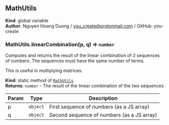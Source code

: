 <a name="MathUtils"></a>

## MathUtils
**Kind**: global variable  
**Author**: Nguyen Hoang Duong / you_create@protonmail.com / GitHub: you-create  
<a name="MathUtils.linearCombination"></a>

### MathUtils.linearCombination(p, q) ⇒ <code>number</code>
Computes and returns the result of the linear combination of 2 sequences
of numbers. The sequences must have the same number of terms.

This is useful in multiplying matrices.

**Kind**: static method of [<code>MathUtils</code>](#MathUtils)  
**Returns**: <code>number</code> - The result of the linear combination of the two sequences  

| Param | Type | Description |
| --- | --- | --- |
| p | <code>object</code> | First sequence of numbers (as a JS array) |
| q | <code>object</code> | Second sequence of numbers (as a JS array) |

